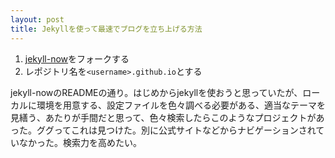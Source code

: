 ```yaml
---
layout: post
title: Jekyllを使って最速でブログを立ち上げる方法
---
```


1. [jekyll-now](https://github.com/barryclark/jekyll-now)をフォークする
1. レポジトリ名を`<username>.github.io`とする

jekyll-nowのREADMEの通り。はじめからjekyllを使おうと思っていたが、ローカルに環境を用意する、設定ファイルを色々調べる必要がある、適当なテーマを見繕う、あたりが手間だと思って、色々検索したらこのようなプロジェクトがあった。ググってこれは見つけた。別に公式サイトなどからナビゲーションされていなかった。検索力を高めたい。
